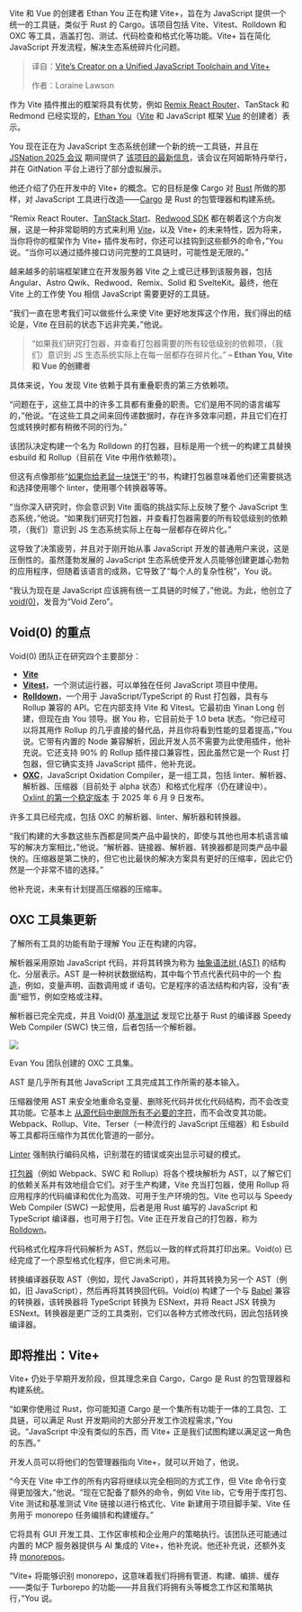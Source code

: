 <!--
title: Vite作者谈统一JavaScript工具链与Vite+
cover: https://cdn.thenewstack.io/media/2025/06/11d0d7fe-ethanyoupresentation.jpg
summary: Vite 和 Vue 的创建者 Ethan You 正在构建 Vite+，旨在为 JavaScript 提供一个统一的工具链，类似于 Rust 的 Cargo。该项目包括 Vite、Vitest、Rolldown 和 OXC 等工具，涵盖打包、测试、代码检查和格式化等功能。Vite+ 旨在简化 JavaScript 开发流程，解决生态系统碎片化问题。
-->

Vite 和 Vue 的创建者 Ethan You 正在构建 Vite+，旨在为 JavaScript 提供一个统一的工具链，类似于 Rust 的 Cargo。该项目包括 Vite、Vitest、Rolldown 和 OXC 等工具，涵盖打包、测试、代码检查和格式化等功能。Vite+ 旨在简化 JavaScript 开发流程，解决生态系统碎片化问题。

> 译自：[Vite’s Creator on a Unified JavaScript Toolchain and Vite+](https://thenewstack.io/vites-creator-on-a-unified-javascript-toolchain-and-vite/)
> 
> 作者：Loraine Lawson

作为 Vite 插件推出的框架将具有优势，例如 [Remix React Router](https://thenewstack.io/remix-react-router-merge-jetbrains-ide-for-test-automation/)、TanStack 和 Redmond 已经实现的，[Ethan You](https://github.com/yyx990803)（[Vite](https://thenewstack.io/how-to-build-a-server-side-react-app-using-vite-and-express/) 和 JavaScript 框架 [Vue](https://thenewstack.io/a-peek-at-whats-next-for-vue/) 的创建者）表示。

You 现在正在为 JavaScript 生态系统创建一个新的统一工具链，并且在 [JSNation 2025 会议](https://gitnation.com/events/jsnation-2025) 期间提供了 [该项目的最新信息](https://gitnation.com/contents/vite-and-the-future-of-javascript-tooling)，该会议在阿姆斯特丹举行，并在 GitNation 平台上进行了部分虚拟展示。

他还介绍了仍在开发中的 Vite+ 的概念。它的目标是像 Cargo 对 [Rust](https://thenewstack.io/rust-programming-language-guide/) 所做的那样，对 JavaScript 工具进行改造——[Cargo](https://doc.rust-lang.org/rust-by-example/cargo.html) 是 Rust 的包管理器和构建系统。

“Remix React Router、[TanStack Start](https://thenewstack.io/tanstack-introduces-new-meta-framework-based-on-its-router/)、[Redwood SDK](https://rwsdk.com/) 都在朝着这个方向发展，这是一种非常聪明的方式来利用 [Vite](https://thenewstack.io/development-server-vite-gets-independent-team-and-rust-ifies/)，以及 Vite+ 的未来特性，因为将来，当你将你的框架作为 Vite+ 插件发布时，你还可以挂钩到这些额外的命令，”You 说。“当你可以通过插件接口访问完整的工具链时，可能性是无限的。”

越来越多的前端框架建立在开发服务器 Vite 之上或已迁移到该服务器，包括 Angular、Astro Qwik、Redwood、Remix、Solid 和 SvelteKit。最终，他在 Vite 上的工作使 You 相信 JavaScript 需要更好的工具链。

“我们一直在思考我们可以做些什么来使 Vite 更好地发挥这个作用，我们得出的结论是，Vite 在目前的状态下远非完美，”他说。

> “如果我们研究打包器，并查看打包器需要的所有较低级别的依赖项，（我们）意识到 JS 生态系统实际上在每一层都存在碎片化。”
> **– Ethan You, Vite 和 Vue 的创建者**

具体来说，You 发现 Vite 依赖于具有重叠职责的第三方依赖项。

“问题在于，这些工具中的许多工具都有重叠的职责。它们是用不同的语言编写的，”他说。“在这些工具之间来回传递数据时，存在许多效率问题，并且它们在打包或转换时都有稍微不同的行为。”

该团队决定构建一个名为 Rolldown 的打包器，目标是用一个统一的构建工具替换 esbuild 和 Rollup（目前在 Vite 中用作依赖项）。

但这有点像那些“[如果你给老鼠一块饼干](https://en.wikipedia.org/wiki/If_You_Give_a_Mouse_a_Cookie)”的书，构建打包器意味着他们还需要挑选和选择使用哪个 linter，使用哪个转换器等等。

“当你深入研究时，你会意识到 Vite 面临的挑战实际上反映了整个 JavaScript 生态系统，”他说。“如果我们研究打包器，并查看打包器需要的所有较低级别的依赖项，（我们）意识到 JS 生态系统实际上在每一层都存在碎片化。”

这导致了决策疲劳，并且对于刚开始从事 JavaScript 开发的普通用户来说，这是压倒性的。虽然蓬勃发展的 JavaScript 生态系统使开发人员能够创建更雄心勃勃的应用程序，但随着该语言的成熟，它导致了“每个人的复杂性税”，You 说。

“我认为现在是 JavaScript 应该拥有统一工具链的时候了，”他说。为此，他创立了 [void(0)](https://voidzero.dev/team)，发音为“Void Zero”。

## Void(0) 的重点

Void(0) 团队正在研究四个主要部分：

*   **[Vite](https://github.com/vitejs/vite)**
*   **[Vitest](https://vitest.dev/guide/why)**，一个测试运行器，可以单独在任何 JavaScript 项目中使用。
*   [**Rolldown**](https://github.com/rolldown/rolldown)，一个用于 JavaScript/TypeScript 的 Rust 打包器，具有与 Rollup 兼容的 API。它在内部支持 Vite 和 Vitest。它最初由 Yinan Long 创建，但现在由 You 领导。据 You 称，它目前处于 1.0 beta 状态。“你已经可以将其用作 Rollup 的几乎直接的替代品，并且你将看到性能的显着提高，”You 说。它带有内置的 Node 兼容解析，因此开发人员不需要为此使用插件，他补充说。它还支持 90% 的 Rollup 插件接口兼容性，因此虽然它是一个 Rust 打包器，但它确实支持 JavaScript 插件，他补充说。
*   **[OXC](https://oxc.rs/)**，JavaScript Oxidation Compiler，是一组工具，包括 linter、解析器、解析器、压缩器（目前处于 alpha 状态）和格式化程序（仍在建设中）。[Oxlint 的第一个稳定版本](https://voidzero.dev/posts/announcing-oxlint-1-stable) 于 2025 年 6 月 9 日发布。

许多工具已经完成，包括 OXC 的解析器、linter、解析器和转换器。

“我们构建的大多数这些东西都是同类产品中最快的，即使与其他也用本机语言编写的解决方案相比，”他说。“解析器、链接器、解析器、转换器都是同类产品中最快的。压缩器是第二快的，但它也比最快的解决方案具有更好的压缩率，因此它仍然是一个非常不错的选择。”

他补充说，未来有计划提高压缩器的压缩率。

## OXC 工具集更新

了解所有工具的功能有助于理解 You 正在构建的内容。

解析器采用原始 JavaScript 代码，并将其转换为称为 [抽象语法树 (AST)](https://daily.dev/blog/js-parser-essentials-for-developers#:~:text=So%2C%20to%20sum%20it%20up,them%20into%20a%20tree%20diagram) 的结构化、分层表示。AST 是一种树状数据结构，其中每个节点代表代码中的一个 [构造](https://nearform.com/insights/what-is-an-abstract-syntax-tree/)，例如，变量声明、函数调用或 if 语句。它是程序的语法结构和内容，没有“表面”细节，例如空格或注释。

解析器已完全完成，并且 Void(0) [基准测试](https://github.com/oxc-project/bench-javascript-parser-written-in-rust) 发现它比基于 Rust 的编译器 Speedy Web Compiler (SWC) 快三倍，后者包括一个解析器。

[![](https://cdn.thenewstack.io/media/2025/06/adb6cb51-oxc_toolit.png)](https://cdn.thenewstack.io/media/2025/06/adb6cb51-oxc_toolit.png)

Evan You 团队创建的 OXC 工具集。

AST 是几乎所有其他 JavaScript 工具完成其工作所需的基本输入。

压缩器使用 AST 来安全地重命名变量、删除死代码并优化代码结构，而不会改变其功能。它基本上 [从源代码中删除所有不必要的字符](https://wysiwyg-editor.froala.help/hc/en-us/articles/360000185869-What-is-the-difference-between-minified-and-unminified-source-code)，而不会改变其功能。Webpack、Rollup、Vite、Terser（一种流行的 JavaScript 压缩器）和 Esbuild 等工具都将压缩作为其优化管道的一部分。

[Linter](https://owasp.org/www-project-devsecops-guideline/latest/01b-Linting-Code) 强制执行编码风格，识别潜在的错误或突出显示可疑的模式。

[打包器](https://career.comarch.com/blog/javascript-bundlers-is-it-worth-switching-from-webpack-to-vite/)（例如 Webpack、SWC 和 Rollup）将各个模块解析为 AST，以了解它们的依赖关系并有效地组合它们。对于生产构建，Vite 充当打包器，使用 Rollup 将应用程序的代码编译和优化为高效、可用于生产环境的包。Vite 也可以与 Speedy Web Compiler (SWC) 一起使用，后者是用 Rust 编写的 JavaScript 和 TypeScript 编译器，也可用于打包。Vite 正在开发自己的打包器，称为 [Rolldown](https://rolldown.rs/)。

代码格式化程序将代码解析为 AST，然后以一致的样式将其打印出来。Void(o) 已经完成了一个原型格式化程序，但它尚未可用。

转换编译器获取 AST（例如，现代 JavaScript），并将其转换为另一个 AST（例如，旧 JavaScript），然后再将其转换回代码。Void(o) 构建了一个与 [Babel](https://babeljs.io/) 兼容的转换器，该转换器将 TypeScript 转换为 ESNext，并将 React JSX 转换为 ESNext。转换器是更广泛的工具类别，它们以各种方式修改代码，因此包括转换编译器。

## 即将推出：Vite+

Vite+ 仍处于早期开发阶段，但其理念来自 Cargo，Cargo 是 Rust 的包管理器和构建系统。

“如果你使用过 Rust，你可能知道 Cargo 是一个集所有功能于一体的工具包、工具链，可以满足 Rust 开发期间的大部分开发工作流程需求，”You 说。“JavaScript 中没有类似的东西，而 Vite+ 正是我们试图构建以满足这一角色的东西。”

开发人员可以将他们的包管理器指向 Vite+，就可以开始了，他说。

“今天在 Vite 中工作的所有内容将继续以完全相同的方式工作，但 Vite 命令行变得更加强大，”他说。“现在它配备了额外的命令，例如 Vite lib，它专用于库打包、Vite 测试和基准测试 Vite 链接以进行格式化、Vite 新建用于项目脚手架、Vite 任务用于 monorepo 任务编排和构建缓存。”

它将具有 GUI 开发工具、工作区审核和企业用户的策略执行。该团队还可能通过内置的 MCP 服务器提供与 AI 集成的 Vite+，他补充说。他还补充说，还额外支持 [monorepos](https://thenewstack.io/the-case-for-and-against-monorepos-on-the-frontend/)。

“Vite+ 将能够识别 monorepo，这意味着我们将拥有管道、构建、编排、缓存——类似于 Turborepo 的功能——并且我们将拥有头等概念工作区和策略执行，”You 说。